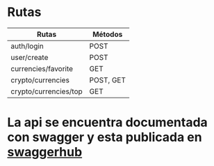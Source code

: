 # Rutas

<table>
    <thead>
    <tr>
        <th> Rutas </th>    
        <th> Métodos </th>
        </tr>
    </thead>
    <tbody>
        <tr>
        <td> auth/login </td>
        <td> POST </td>
        </tr>
        <tr>
        <td> user/create </td>
        <td> POST </td>
        </tr>
        <tr>
        <td> currencies/favorite </td>
        <td> GET </td>
        </tr>
        <tr>
        <td> crypto/currencies </td>
        <td> POST, GET </td>
        </tr>
        <tr>
        <td> crypto/currencies/top </td>
        <td> GET </td>
        </tr>
    </tbody>
</table>

# La api se encuentra documentada con swagger y esta publicada en <a href="https://app.swaggerhub.com/apis-docs/eddylson/WChallenge/1.0.0"> swaggerhub </a>
